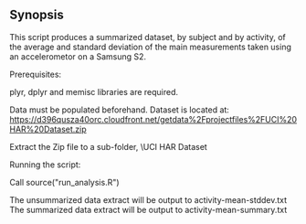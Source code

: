 ## Synopsis

This script produces a summarized dataset, by subject and by activity, of the average and standard deviation of the main measurements taken using an accelerometor on a Samsung S2.

Prerequisites:

plyr, dplyr and memisc libraries are required.

Data must be populated beforehand.
Dataset is located at:
https://d396qusza40orc.cloudfront.net/getdata%2Fprojectfiles%2FUCI%20HAR%20Dataset.zip

Extract the Zip file to a sub-folder, \UCI HAR Dataset

Running the script:

Call source("run_analysis.R")

The unsummarized data extract will be output to activity-mean-stddev.txt
The summarized data extract will be output to activity-mean-summary.txt
